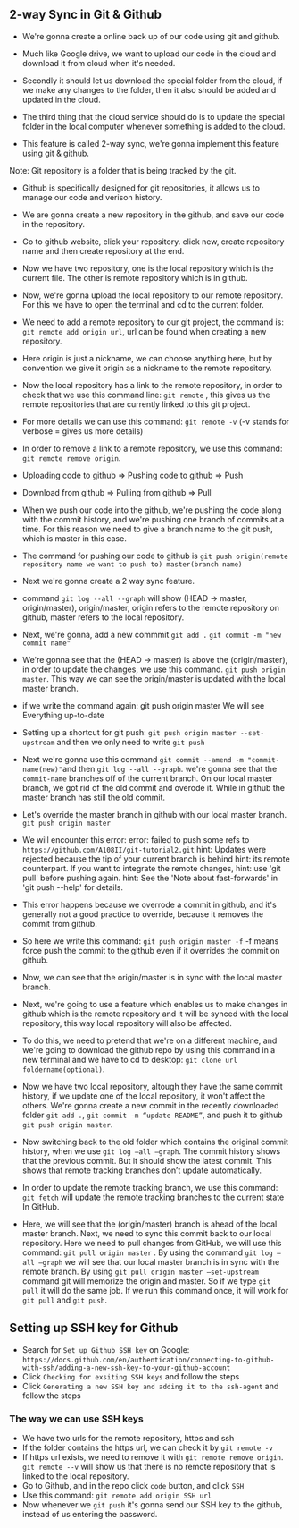 ## 2-way Sync in Git & Github

- We're gonna create a online back up of our code using git and github.

- Much like Google drive, we want to upload our code in the cloud and download it from cloud when it's needed. 

- Secondly it should let us download the special folder from the cloud, if we make any changes to the folder, then it also should be added and updated in the cloud. 

- The third thing that the cloud service should do is to update the special folder in the local computer whenever something is added to the cloud. 

- This feature is called 2-way sync, we're gonna implement this feature using git & github. 

Note: Git repository is a folder that is being tracked by the git. 

- Github is specifically designed for git repositories, it allows us to manage our code and verison history. 

- We are gonna create a new repository in the github, and save our code in the repository.

- Go to github website, click your repository. click new, create repository name and then create repository at the end. 

- Now we have two repository, one is the local repository which is the current file. The other is remote repository which is in github.

- Now, we're gonna upload the local repository to our remote repository. For this we have to open the terminal and cd to the current folder. 

- We need to add a remote repository to our git project, the command is: `git remote add origin url`, url can be found when creating a new repository.
- Here origin is just a nickname, we can choose anything here, but by convention we give it origin as a nickname to the remote repository. 

- Now the local repository has a link to the remote repository, in order to check that we use this command line: `git remote` , this gives us the remote repositories that are currently linked to this git project. 

- For more details we can use this command: `git remote -v` (-v stands for verbose = gives us more details)

- In order to remove a link to a remote repository, we use this command: `git remote remove origin`.

- Uploading code to github => Pushing code to github => Push
- Download from github => Pulling from github => Pull 

- When we push our code into the github, we're pushing the code along with the commit history, and we're pushing one branch of commits at a time. For this reason we need to give a branch name to the git push, which is master in this case.

- The command for pushing our code to github is  `git push origin(remote repository name we want to push to) master(branch name)`

- Next we're gonna create a 2 way sync feature.

- command `git log --all --graph` will show  (HEAD -> master, origin/master), origin/master, origin refers to the remote repository on github, master refers to the local repository. 

- Next, we're gonna, add a new commmit
`git add .`
`git commit -m "new commit name"`
 
- We're gonna see that the (HEAD -> master) is above the  (origin/master), in order to update the changes, we use this command. `git push origin master`. This way we can see the origin/master is updated with the local master branch.

- if we write the command again: 
git push origin master
We will see Everything up-to-date

- Setting up a shortcut for git push:
`git push origin master --set-upstream`
and then we only need to write `git push` 


- Next we're gonna use this command `git commit --amend -m "commit-name(new)"`and then `git log --all --graph`. we're gonna see that the  `commit-name` branches off of the current branch. On our local master branch, we got rid of the old commit and overode it. While in github the master branch has still the old commit.

- Let's override the master branch in github with our local master branch.
`git push origin master`
- We will encounter this error: 
error: failed to push some refs to `https://github.com/A108II/git-tutorial2.git`
hint: Updates were rejected because the tip of your current branch is behind
hint: its remote counterpart. If you want to integrate the remote changes,
hint: use 'git pull' before pushing again.
hint: See the 'Note about fast-forwards' in 'git push --help' for details.

- This error happens because we overrode a commit in github, and it's generally not a good practice to override, because it removes the commit from github.  

- So here we write this command: `git push origin master -f` -f means force push the commit to the github even if it overrides the commit on github. 

- Now, we can see that the origin/master is in sync with the local master branch.

- Next, we're going to use a feature which enables us to make changes in github which is the remote repository and it will be synced with the local repository, this way local repository will also be affected. 

- To do this, we need to pretend that we're on a different machine, and we're going to download the github repo by using this command in a new terminal and we have to cd to desktop: `git clone url foldername(optional)`. 

- Now we have two local repository, altough they have the same commit history, if we update one of the local repository, it won't affect the others.  We're gonna create a new commit in the recently downloaded folder `git add .`, `git commit -m “update README”`, and push it to github `git push origin master`. 

- Now switching back to the old folder which contains the original commit history, when we use `git log —all —graph`. The commit history shows that the previous commit. But it should show the latest commit. This shows that remote tracking branches don’t update automatically. 

- In order to update the remote tracking branch, we use this command: `git fetch` will update the remote tracking branches to the current state In GitHub. 

- Here, we will see that the (origin/master) branch is ahead of the local master branch. Next, we need to sync this commit back to our local repository. Here we need to pull changes from GitHub, we will use this command: `git pull origin master`  . By using the command `git log —all —graph` we will see that our local  master branch is in sync with the remote branch. By using `git pull origin master —set-upstream` command git will memorize the origin and master. So if we type `git pull` it will do the same job. If we run this command once, it will work for `git pull` and `git push`. 

## Setting up SSH key for Github

- Search for `Set up Github SSH key` on Google: `https://docs.github.com/en/authentication/connecting-to-github-with-ssh/adding-a-new-ssh-key-to-your-github-account`
- Click `Checking for exsiting SSH keys` and follow the steps
- Click `Generating a new SSH key and adding it to the ssh-agent` and follow the steps


### The way we can use SSH keys
- We have two urls for the remote repository, https and ssh
- If the folder contains the https url, we can check it by `git remote -v`
- If https url exists, we need to remove it with `git remote remove origin`. `git remote --v` will show us that there is no remote repository that is linked to the local repository. 
- Go to Github, and in the repo click `code` button, and click `SSH`
- Use this command: `git remote add origin SSH url`
- Now whenever we `git push` it's gonna send our SSH key to the github, instead of us entering the password. 










 






